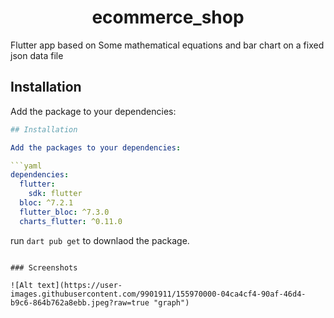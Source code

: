 <h1 align="center">ecommerce_shop</h1>

Flutter app based on Some mathematical equations and bar chart on a fixed json data file

## Installation

Add the package to your dependencies:

```yaml
## Installation

Add the packages to your dependencies:

```yaml
dependencies:
  flutter:
    sdk: flutter
  bloc: ^7.2.1
  flutter_bloc: ^7.3.0
  charts_flutter: ^0.11.0
```

run `dart pub get` to downlaod the package.

```

### Screenshots

![Alt text](https://user-images.githubusercontent.com/9901911/155970000-04ca4cf4-90af-46d4-b9c6-864b762a8ebb.jpeg?raw=true "graph")

